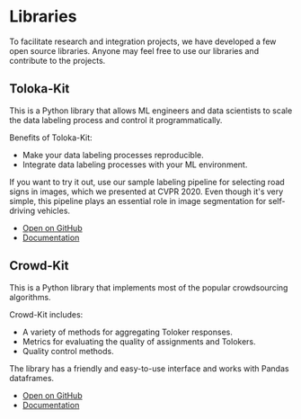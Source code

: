 # Libraries

To facilitate research and integration projects, we have developed a few open source libraries. Anyone may feel free to use our libraries and contribute to the projects.

## Toloka-Kit

This is a Python library that allows ML engineers and data scientists to scale the data labeling process and control it programmatically.

Benefits of Toloka-Kit:

- Make your data labeling processes reproducible.
- Integrate data labeling processes with your ML environment.

If you want to try it out, use our sample labeling pipeline for selecting road signs in images, which we presented at CVPR 2020. Even though it's very simple, this pipeline plays an essential role in image segmentation for self-driving vehicles.

- [Open on GitHub](https://github.com/Toloka/toloka-kit)
- [Documentation](../../toloka-kit/index.md)

## Crowd-Kit

This is a Python library that implements most of the popular crowdsourcing algorithms.

Crowd-Kit includes:

- A variety of methods for aggregating Toloker responses.
- Metrics for evaluating the quality of assignments and Tolokers.
- Quality control methods.

The library has a friendly and easy-to-use interface and works with Pandas dataframes.

- [Open on GitHub](https://github.com/Toloka/crowd-kit)
- [Documentation](../../crowd-kit/index.md)